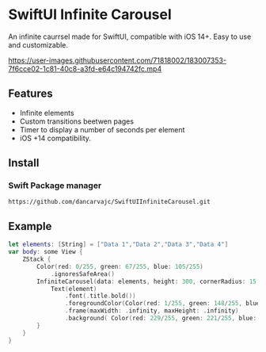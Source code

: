 # SwiftUI Infinite Carousel



An infinite caurrsel made for SwiftUI, compatible with iOS 14+. Easy to use and customizable.

https://user-images.githubusercontent.com/71818002/183007353-7f6cce02-1c81-40c8-a3fd-e64c194742fc.mp4

## Features

- Infinite elements
- Custom transitions beetwen pages
- Timer to display a number of seconds per element
- iOS +14 compatibility.

## Install

### Swift Package manager

```
https://github.com/dancarvajc/SwiftUIInfiniteCarousel.git
```

## Example

```swift
let elements: [String] = ["Data 1","Data 2","Data 3","Data 4"]
var body: some View {
    ZStack {
        Color(red: 0/255, green: 67/255, blue: 105/255)
            .ignoresSafeArea()
        InfiniteCarousel(data: elements, height: 300, cornerRadius: 15, transition: .scale) { element in
            Text(element)
                .font(.title.bold())
                .foregroundColor(Color(red: 1/255, green: 148/255, blue: 154/255))
                .frame(maxWidth: .infinity, maxHeight: .infinity)
                .background( Color(red: 229/255, green: 221/255, blue: 200/255))
        }
    }
}
```

